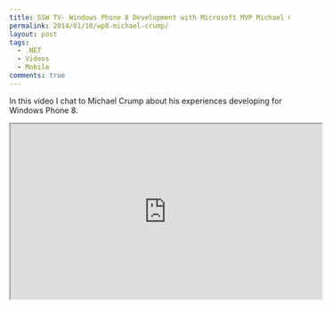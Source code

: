 ```yaml
---
title: SSW TV- Windows Phone 8 Development with Microsoft MVP Michael Crump
permalink: 2014/01/10/wp8-michael-crump/
layout: post
tags:
  - .NET
  - Videos
  - Mobile
comments: true
---
```


In this video I chat to Michael Crump about his experiences developing for Windows Phone 8.


<!-- << youtube Daq_L5s_suw %} -->
<iframe width="560" height="315" src="https://www.youtube.com/embed/Daq_L5s_suw" ></iframe>

